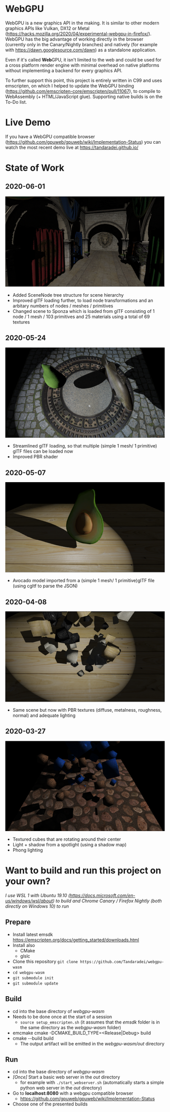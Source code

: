 # WebGPU
WebGPU is a new graphics API in the making. It is similar to other modern graphics APIs like Vulkan, DX12 or Metal (https://hacks.mozilla.org/2020/04/experimental-webgpu-in-firefox/). WebGPU has the big advantage of working directly in the browser (currently only in the Canary/Nightly branches) and natively (for example with https://dawn.googlesource.com/dawn) as a standalone application.

Even if it's called **Web**GPU, it isn't limited to the web and could be used for a cross platform render engine with minimal overhead on native platforms without implementing a backend for every graphics API.

To further support this point, this project is entirely written in C99 and uses emscripten, on which I helped to update the WebGPU binding (https://github.com/emscripten-core/emscripten/pull/11067), to compile to WebAssembly (+ HTML/JavaScript glue). Supporting native builds is on the To-Do list.

# Live Demo
If you have a WebGPU compatible browser (https://github.com/gpuweb/gpuweb/wiki/Implementation-Status) you can watch the most recent demo live at https://tandaradei.github.io/

# State of Work
## 2020-06-01
![Sponza scene imported from glTF file](demo/state_of_work_20200601.png)
* Added SceneNode tree structure for scene hierarchy
* Improved glTF loading further, to load node transformations and an arbitary numbers of nodes / meshes / primitives
* Changed scene to Sponza which is loaded from glTF consisting of 1 node / 1 mesh / 103 primitives and 25 materials using a total of 69 textures
## 2020-05-24
![All objects imported from glTF files](demo/state_of_work_20200524.png)
* Streamlined glTF loading, so that multiple (simple 1 mesh/ 1 primitive) glTF files can be loaded now
* Improved PBR shader
## 2020-05-07
![Avocado imported from glTF file](demo/state_of_work_20200507.png)
* Avocado model imported from a (simple 1 mesh/ 1 primitive)glTF file (using cgltf to parse the JSON)
## 2020-04-08
![Test scene](demo/state_of_work_20200408.png)
* Same scene but now with PBR textures (diffuse, metalness, roughness, normal) and adequate lighting
## 2020-03-27
![Test scene](demo/state_of_work_20200327.png)
* Textured cubes that are rotating around their center
* Light + shadow from a spotlight (using a shadow map)
* Phong lighting


# Want to build and run this project on your own?
*I use WSL 1 with Ubuntu 19.10 (https://docs.microsoft.com/en-us/windows/wsl/about) to build and Chrome Canary / Firefox Nightly (both directly on Windows 10) to run*
## Prepare
* Install latest emsdk https://emscripten.org/docs/getting_started/downloads.html
* Install also 
    * CMake
    * glslc
* Clone this repository `git clone https://github.com/Tandaradei/webgpu-wasm`
* `cd webgpu-wasm`
* `git submodule init`
* `git submodule update`

## Build
* cd into the base directory of *webgpu-wasm*
* Needs to be done once at the start of a session
    * `source setup_emscripten.sh` (it assumes that the *emsdk* folder is in the same directory as the *webgpu-wasm* folder)
* emcmake cmake -DCMAKE_BUILD_TYPE=<Release|Debug> build
* cmake --build build
    * The output artifact will be emitted in the *webgpu-wasm/out* directory

## Run
* cd into the base directory of *webgpu-wasm*
* *[Once]* Start a basic web server in the *out* directory
    * for example with `./start_webserver.sh` (automatically starts a simple python web server in the *out* directory)
* Go to **localhost:8080** with a webgpu compatible browser
    * https://github.com/gpuweb/gpuweb/wiki/Implementation-Status
* Choose one of the presented builds